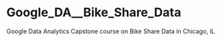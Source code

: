 # Google_DA__Bike_Share_Data
Google Data Analytics Capstone course on Bike Share Data in Chicago, IL
